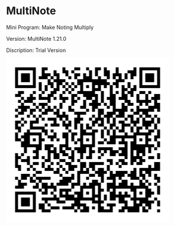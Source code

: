 # MultiNote
Mini Program: Make Noting Multiply

Version: MultiNote 1.21.0

Discription: Trial Version

![](https://github.com/iClassic-Live/MultiNote/blob/master/images/MultiNote%20Trail%20Version.jpg?raw=true)